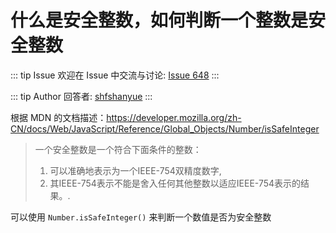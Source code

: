 # 什么是安全整数，如何判断一个整数是安全整数



::: tip Issue 
 欢迎在 Issue 中交流与讨论: [Issue 648](https://github.com/shfshanyue/Daily-Question/issues/648) 
:::

::: tip Author 
回答者: [shfshanyue](https://github.com/shfshanyue) 
:::

根据 MDN 的文档描述：<https://developer.mozilla.org/zh-CN/docs/Web/JavaScript/Reference/Global_Objects/Number/isSafeInteger>

> 一个安全整数是一个符合下面条件的整数：
> 
> 1. 可以准确地表示为一个IEEE-754双精度数字,
> 1. 其IEEE-754表示不能是舍入任何其他整数以适应IEEE-754表示的结果。.

可以使用 `Number.isSafeInteger()` 来判断一个数值是否为安全整数
